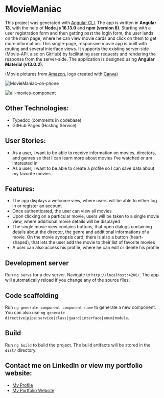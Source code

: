 # MovieManiac

This project was generated with [Angular CLI](https://github.com/angular/angular-cli).
The app is written in **Angular 13**, with the help of **Node.js 16.13.0** and **npm (version 8)**. Starting with a user registration form and then getting past the login form, the user lands on the main page, where he can view movie cards and click on them to get more information. This single-page, responsive movie app is built with routing and several interface views. It supports the existing server-side (Movie-API, also on GitHub) by facilitating user requests and rendering the response from the server-side. The application is designed using **Angular Material (v13.0.2)**.

(Movie pictures from [Amazon](https://m.media-amazon.com/images), logo created with [Canva](https://www.canva.com/))

![MovieManiac-on-phone](https://user-images.githubusercontent.com/83455469/144748679-55da6e50-3f43-449a-b721-c56ef2ba74f9.png)

![all-movies-component](https://user-images.githubusercontent.com/83455469/144748147-e4aef60a-06b9-4e5a-841a-4bfc36a66842.PNG)


## Other Technologies:
- Typedoc (comments in codebase)
- GitHub Pages (Hosting Service)

## User Stories:
* As a user, I want to be able to receive information on movies, directors, and genres so that I can learn more about movies I’ve watched or am interested in
* As a user, I want to be able to create a profile so I can save data about my favorite movies

## Features:
- The app displays a welcome view, where users will be able to either log in or register an account
- Once authenticated, the user can view all movies
- Upon clicking on a particular movie, users will be taken to a single movie view, where additional movie details will be displayed
- The single movie view contains buttons, that open dialogs containing details about the director, the genre and additional informations of a movie. On the movie synopsis card, there is also a button (heart-shaped), that lets the user add the movie to their list of favorite movies
- A user can also access his profile, where he can edit or delete his profile

## Development server
Run `ng serve` for a dev server. Navigate to `http://localhost:4200/`. The app will automatically reload if you change any of the source files.

## Code scaffolding
Run `ng generate component component-name` to generate a new component. You can also use `ng generate directive|pipe|service|class|guard|interface|enum|module`.

## Build
Run `ng build` to build the project. The build artifacts will be stored in the `dist/` directory.

## Contact me on LinkedIn or view my portfolio website:
* [My Profile](https://www.linkedin.com/in/katrin-hofstetter-25b945181/)
* [My Portfolio Website](https://Kittekat14.github.io/portfolio-website)

